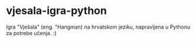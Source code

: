 # vjesala-igra-python
Igra "Vješala" (eng. "Hangman) na hrvatskom jeziku, napravljena u Pythonu za potrebe učenja. :)
